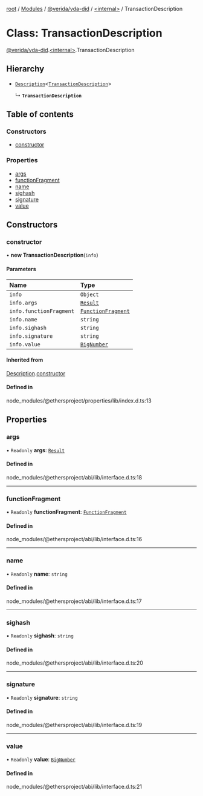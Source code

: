 [root](../README.md) / [Modules](../modules.md) / [@verida/vda-did](../modules/verida_vda_did.md) / [<internal\>](../modules/verida_vda_did._internal_.md) / TransactionDescription

# Class: TransactionDescription

[@verida/vda-did](../modules/verida_vda_did.md).[<internal\>](../modules/verida_vda_did._internal_.md).TransactionDescription

## Hierarchy

- [`Description`](verida_vda_did._internal_.Description.md)<[`TransactionDescription`](verida_vda_did._internal_.TransactionDescription.md)\>

  ↳ **`TransactionDescription`**

## Table of contents

### Constructors

- [constructor](verida_vda_did._internal_.TransactionDescription.md#constructor)

### Properties

- [args](verida_vda_did._internal_.TransactionDescription.md#args)
- [functionFragment](verida_vda_did._internal_.TransactionDescription.md#functionfragment)
- [name](verida_vda_did._internal_.TransactionDescription.md#name)
- [sighash](verida_vda_did._internal_.TransactionDescription.md#sighash)
- [signature](verida_vda_did._internal_.TransactionDescription.md#signature)
- [value](verida_vda_did._internal_.TransactionDescription.md#value)

## Constructors

### constructor

• **new TransactionDescription**(`info`)

#### Parameters

| Name | Type |
| :------ | :------ |
| `info` | `Object` |
| `info.args` | [`Result`](../interfaces/verida_vda_did._internal_.Result.md) |
| `info.functionFragment` | [`FunctionFragment`](verida_vda_did._internal_.FunctionFragment.md) |
| `info.name` | `string` |
| `info.sighash` | `string` |
| `info.signature` | `string` |
| `info.value` | [`BigNumber`](verida_vda_did._internal_.BigNumber.md) |

#### Inherited from

[Description](verida_vda_did._internal_.Description.md).[constructor](verida_vda_did._internal_.Description.md#constructor)

#### Defined in

node_modules/@ethersproject/properties/lib/index.d.ts:13

## Properties

### args

• `Readonly` **args**: [`Result`](../interfaces/verida_vda_did._internal_.Result.md)

#### Defined in

node_modules/@ethersproject/abi/lib/interface.d.ts:18

___

### functionFragment

• `Readonly` **functionFragment**: [`FunctionFragment`](verida_vda_did._internal_.FunctionFragment.md)

#### Defined in

node_modules/@ethersproject/abi/lib/interface.d.ts:16

___

### name

• `Readonly` **name**: `string`

#### Defined in

node_modules/@ethersproject/abi/lib/interface.d.ts:17

___

### sighash

• `Readonly` **sighash**: `string`

#### Defined in

node_modules/@ethersproject/abi/lib/interface.d.ts:20

___

### signature

• `Readonly` **signature**: `string`

#### Defined in

node_modules/@ethersproject/abi/lib/interface.d.ts:19

___

### value

• `Readonly` **value**: [`BigNumber`](verida_vda_did._internal_.BigNumber.md)

#### Defined in

node_modules/@ethersproject/abi/lib/interface.d.ts:21
